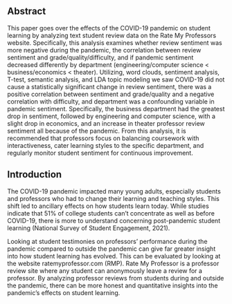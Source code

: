 ## Abstract
This paper goes over the effects of the COVID-19 pandemic on student learning by
analyzing text student review data on the Rate My Professors website. Specifically, this analysis
examines whether review sentiment was more negative during the pandemic, the correlation
between review sentiment and grade/quality/difficulty, and if pandemic sentiment decreased
differently by department (engineering/computer science < business/economics < theater).
Utilizing, word clouds, sentiment analysis, T-test, semantic analysis, and LDA topic modeling
we saw COVID-19 did not cause a statistically significant change in review sentiment, there was
a positive correlation between sentiment and grade/quality and a negative correlation with
difficulty, and department was a confounding variable in pandemic sentiment. Specifically, the
business department had the greatest drop in sentiment, followed by engineering and computer
science, with a slight drop in economics, and an increase in theater professor review sentiment
all because of the pandemic. From this analysis, it is recommended that professors focus on
balancing coursework with interactiveness, cater learning styles to the specific department, and
regularly monitor student sentiment for continuous improvement.

## Introduction
The COVID-19 pandemic impacted many young adults, especially students and
professors who had to change their learning and teaching styles. This shift led to ancillary effects
on how students learn today. While studies indicate that 51% of college students can’t
concentrate as well as before COVID-19, there is more to understand concerning post-pandemic
student learning (National Survey of Student Engagement, 2021).

Looking at student testimonies on professors’ performance during the pandemic
compared to outside the pandemic can give far greater insight into how student learning has
evolved. This can be evaluated by looking at the website ratemyprofessor.com (RMP). Rate My
Professor is a professor review site where any student can anonymously leave a review for a
professor. By analyzing professor reviews from students during and outside the pandemic, there
can be more honest and quantitative insights into the pandemic’s effects on student learning.
